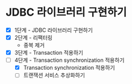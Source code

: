 # JDBC 라이브러리 구현하기

- [x] 1단계 - JDBC 라이브러리 구현하기
- [x] 2단계 - 리팩터링
    - 중복 제거
- [x] 3단계 - Transaction 적용하기
- [ ] 4단계 - Transaction synchronization 적용하기
  - [x] Transaction synchronization 적용하기
  - [ ] 트랜잭션 서비스 추상화하기
